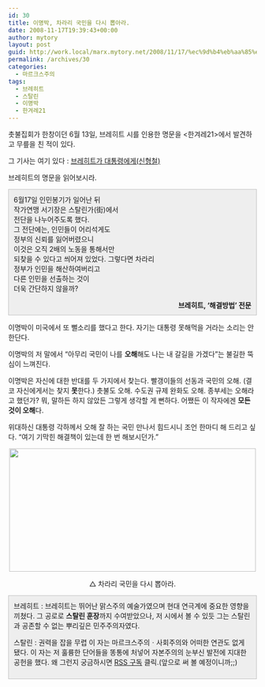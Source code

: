 ```yaml
---
id: 30
title: 이명박, 차라리 국민을 다시 뽑아라.
date: 2008-11-17T19:39:43+00:00
author: mytory
layout: post
guid: http://work.local/marx.mytory.net/2008/11/17/%ec%9d%b4%eb%aa%85%eb%b0%95-%ec%b0%a8%eb%9d%bc%eb%a6%ac-%ea%b5%ad%eb%af%bc%ec%9d%84-%eb%8b%a4%ec%8b%9c-%eb%bd%91%ec%95%84%eb%9d%bc/
permalink: /archives/30
categories:
  - 마르크스주의
tags:
  - 브레히트
  - 스탈린
  - 이명박
  - 한겨레21
---
```

촛불집회가 한창이던 6월 13일, 브레히트 시를 인용한 명문을 <한겨레21>에서 발견하고 무릎을 친 적이 있다.

그 기사는 여기 있다 : <a href="http://h21.hani.co.kr/arti/COLUMN/68/22645.html" target="_blank" title="[http://h21.hani.co.kr/arti/COLUMN/68/22645.html]로 이동합니다.">브레히트가 대통령에게(신형철)</a>

브레히트의 명문을 읽어보시라.

<div class="txc-textbox" style="border-top-style: solid; border-right-style: solid; border-bottom-style: solid; border-left-style: solid; border-top-width: 1px; border-right-width: 1px; border-bottom-width: 1px; border-left-width: 1px; border-top-color: rgb(193, 193, 193); border-right-color: rgb(193, 193, 193); border-bottom-color: rgb(193, 193, 193); border-left-color: rgb(193, 193, 193); background-color: rgb(238, 238, 238); padding-top: 10px; padding-right: 10px; padding-bottom: 10px; padding-left: 10px; ">
  6월17일 인민봉기가 일어난 뒤<br /> 작가연맹 서기장은 스탈린가(街)에서<br /> 전단을 나누어주도록 했다.<br /> 그 전단에는, 인민들이 어리석게도<br /> 정부의 신뢰를 잃어버렸으니<br /> 이것은 오직 2배의 노동을 통해서만<br /> 되찾을 수 있다고 씌어져 있었다. 그렇다면 차라리<br /> 정부가 인민을 해산하여버리고<br /> 다른 인민을 선출하는 것이<br /> 더욱 간단하지 않을까?</p> 
  
  <div align="right">
    <b>브레히트, ‘해결방법’ 전문</b>
  </div>
</div>

이명박이 미국에서 또 뻘소리를 했다고 한다. 자기는 대통령 못해먹을 거라는 소리는 안 한단다. 

이명박의 저 말에서 “아무리 국민이 나를 <span class="Apple-style-span" style="font-weight: bold;">오해</span>해도 나는 내 갈길을 가겠다”는 불길한 뚝심이 느껴진다.

이명박은 자신에 대한 반대를 두 가지에서 찾는다. 빨갱이들의 선동과 국민의 오해. (결코 자신에게서는 찾지 <span class="Apple-style-span" style="font-weight: bold;">못</span>한다.) 촛불도 오해. 수도권 규제 완화도 오해. 종부세는 오해라고 했던가? 뭐, 말하든 하지 않았든 그렇게 생각할 게 뻔하다. 어쨌든 이 작자에겐 <span class="Apple-style-span" style="font-weight: bold;">모든 것이 오해</span>다.

위대하신 대통령 각하께서 오해 잘 하는 국민 만나서 힘드시니 조언 한마디 해 드리고 싶다. “여기 기막힌 해결책이 있는데 한 번 해보시던가.”

<p align="center">
  <img src="http://work.local/marx.mytory.net/wp-content/uploads/1/4921c64f5f624CN.jpg" class="aligncenter" width="500" height="250" alt="" filename="stal-lee.jpg" filemime="" />
</p><p align=center>△ 차라리 국민을 다시 뽑아라.</p> </p> 

<div class="txc-textbox" style="border-top-style: solid; border-right-style: solid; border-bottom-style: solid; border-left-style: solid; border-top-width: 1px; border-right-width: 1px; border-bottom-width: 1px; border-left-width: 1px; border-top-color: rgb(193, 193, 193); border-right-color: rgb(193, 193, 193); border-bottom-color: rgb(193, 193, 193); border-left-color: rgb(193, 193, 193); background-color: rgb(238, 238, 238); padding-top: 10px; padding-right: 10px; padding-bottom: 10px; padding-left: 10px; ">
  브레히트 : 브레히트는 뛰어난 맑스주의 예술가였으며 현대 연극계에 중요한 영향을 끼쳤다. 그 공로로 <span class="Apple-style-span" style="font-weight: bold;">스탈린 훈장</span>까지 수여받았으나, 저 시에서 볼 수 있듯 그는 스탈린과 공존할 수 없는 뿌리깊은 민주주의자였다.</p> 
  
  <p>
    스탈린 : 권력을 잡을 무렵 이 자는 마르크스주의ㆍ사회주의와 어떠한 연관도 없게 됐다. 이 자는 저 훌륭한 단어들을 똥통에 처넣어 자본주의의 눈부신 발전에 지대한 공헌을 했다. 왜 그런지 궁금하시면 <a href="http://spar2003.tistory.com/rss" target="_self" title="[http://spar2003.tistory.com/rss]로 이동합니다.">RSS 구독</a> 클릭.(앞으로 써 볼 예정이니까;;)</div>